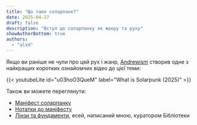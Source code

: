```yaml
---
title: "Що таке соларпанк?"
date: 2025-04-27
draft: false
description: "Вступ до соларпанку як жанру та руху"
showAuthorBottom: true
authors:
  - "alxd"
---
```


Якщо ви раніше не чули про цей рух і жанр, [Andrewism](https://www.youtube.com/@Andrewism/) створив одне з найкращих коротких ознайомчих відео до цієї теми:

{{< youtubeLite id="u03hoO3QueM" label="What is Solarpunk (2025)" >}}

Також ви можете переглянути:

- [Маніфест соларпанку](https://www.re-des.org/a-solarpunk-manifesto/)
- [Нотатки до маніфесту](https://hieroglyph.asu.edu/2014/09/solarpunk-notes-toward-a-manifesto/)
- [Лінзи та фундаменти](https://lenses.alxd.org), есей, написаний мною, куратором Бібліотеки
